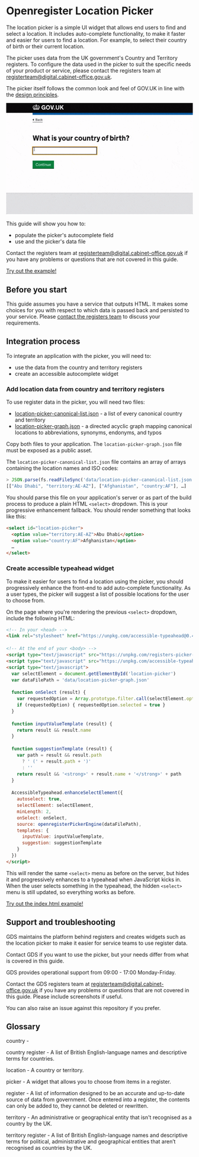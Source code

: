 # Openregister Location Picker

The location picker is a simple UI widget that allows end users to find and select a location. It includes auto-complete functionality, to make it faster and easier for users to find a location. For example, to select their country of birth or their current location.

The picker uses data from the UK government's Country and Territory registers. To configure the data used in the picker to suit the specific needs of your product or service, please contact the registers team at [registerteam@digital.cabinet-office.gov.uk](registerteam@digital.cabinet-office.gov.uk).

The picker itself follows the common look and feel of GOV.UK in line with the [design principles](https://www.gov.uk/design-principles).

![A screenshot of the new country and territory picker](docs/location-picker-general.gif)

This guide will show you how to:
* populate the picker's autocomplete field
* use and the picker's data file

Contact the registers team at [registerteam@digital.cabinet-office.gov.uk](registerteam@digital.cabinet-office.gov.uk) if you have any problems or questions that are not covered in this guide.

[Try out the example!](https://alphagov.github.io/openregister-location-picker/)

## Before you start

This guide assumes you have a service that outputs HTML. It makes some choices for you with respect to which data is passed back and persisted to your service. Please [contact the registers team](registerteam@digital.cabinet-office.gov.uk) to discuss your requirements.

## Integration process

To integrate an application with the picker, you will need to:
* use the data from the country and territory registers
* create an accessible autocomplete widget

### Add location data from country and territory registers

To use register data in the picker, you will need two files:
* [location-picker-canonical-list.json](data/location-picker-canonical-list.json) - a list of every canonical country and territory
* [location-picker-graph.json](data/location-picker-graph.json) - a directed acyclic graph mapping canonical locations to abbreviations, synonyms, endonyms, and typos

Copy both files to your application. The `location-picker-graph.json` file must be exposed as a public asset.

The `location-picker-canonical-list.json` file contains an array of arrays containing the location names and ISO codes:

```js
> JSON.parse(fs.readFileSync('data/location-picker-canonical-list.json', 'utf8'))
[["Abu Dhabi", "territory:AE-AZ"], ["Afghanistan", "country:AF"], …]
```

You should parse this file on your application's server or as part of the build process to produce a plain HTML `<select>` dropdown. This is your progressive enhancement fallback. You should render something that looks like this:

```html
<select id="location-picker">
  <option value="territory:AE-AZ">Abu Dhabi</option>
  <option value="country:AF">Afghanistan</option>
  …
</select>
```

### Create accessible typeahead widget

To make it easier for users to find a location using the picker, you should progressively enhance the front-end to add auto-complete functionality. As a user types, the picker will suggest a list of possible locations for the user to choose from.

On the page where you're rendering the previous `<select>` dropdown, include the following HTML:

```html
<!-- In your <head> -->
<link rel="stylesheet" href="https://unpkg.com/accessible-typeahead@0.4.1/examples/styled.css" />

<!-- At the end of your <body> -->
<script type="text/javascript" src="https://unpkg.com/registers-picker-engine@0.2.0"></script>
<script type="text/javascript" src="https://unpkg.com/accessible-typeahead@0.4.1"></script>
<script type="text/javascript">
  var selectElement = document.getElementById('location-picker')
  var dataFilePath = 'data/location-picker-graph.json'

  function onSelect (result) {
    var requestedOption = Array.prototype.filter.call(selectElement.options, function (o) { return o.innerHTML === result.name })[0]
    if (requestedOption) { requestedOption.selected = true }
  }

  function inputValueTemplate (result) {
    return result && result.name
  }

  function suggestionTemplate (result) {
    var path = result && result.path
      ? ' (' + result.path + ')'
      : ''
    return result && '<strong>' + result.name + '</strong>' + path
  }

  AccessibleTypeahead.enhanceSelectElement({
    autoselect: true,
    selectElement: selectElement,
    minLength: 2,
    onSelect: onSelect,
    source: openregisterPickerEngine(dataFilePath),
    templates: {
      inputValue: inputValueTemplate,
      suggestion: suggestionTemplate
    }
  })
</script>

```

This will render the same `<select>` menu as before on the server, but hides it and progressively enhances to a typeahead when JavaScript kicks in. When the user selects something in the typeahead, the hidden `<select>` menu is still updated, so everything works as before.

[Try out the index.html example!](https://alphagov.github.io/openregister-location-picker/)

## Support and troubleshooting

GDS maintains the platform behind registers and creates widgets such as the location picker to make it easier for service teams to use register data.

Contact GDS if you want to use the picker, but your needs differ from what is covered in this guide.

GDS provides operational support from 09:00 - 17:00 Monday-Friday.

Contact the GDS registers team at [registerteam@digital.cabinet-office.gov.uk](registerteam@digital.cabinet-office.gov.uk) if you have any problems or questions that are not covered in this guide. Please include screenshots if useful.

You can also raise an issue against this repository if you prefer.

## Glossary

country -

country register - A list of British English-language names and descriptive terms for countries.

location - A country or territory.

picker - A widget that allows you to choose from items in a register.

register - A list of information designed to be an accurate and up-to-date source of data from government. Once entered into a register, the contents can only be added to, they cannot be deleted or rewritten.

territory - An administrative or geographical entity that isn't recognised as a country by the UK.

territory register - A list of British English-language names and descriptive terms for political, administrative and geographical entities that aren’t recognised as countries by the UK.

